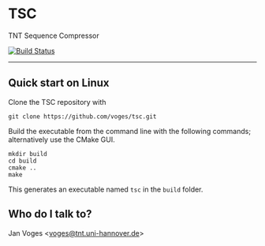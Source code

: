 # TSC

TNT Sequence Compressor

[![Build Status](https://travis-ci.org/voges/tsc.svg?branch=master)](https://travis-ci.org/voges/tsc)

---

## Quick start on Linux

Clone the TSC repository with

    git clone https://github.com/voges/tsc.git

Build the executable from the command line with the following commands; alternatively use the CMake GUI.

    mkdir build
    cd build
    cmake ..
    make

This generates an executable named ``tsc`` in the ``build`` folder.

## Who do I talk to?

Jan Voges <[voges@tnt.uni-hannover.de](mailto:voges@tnt.uni-hannover.de)>
